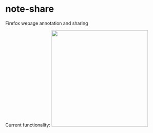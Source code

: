 # note-share
Firefox wepage annotation and sharing

Current functionality:
<img src="https://media.giphy.com/media/xCUlHtAkG0Zs92nucB/giphy.gif" width="300">
